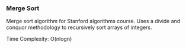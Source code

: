### Merge Sort

Merge sort algorithm for Stanford algorithms course. Uses a divide and conquor methodology to recursively sort arrays of integers.

Time Complexity: O(nlogn)
